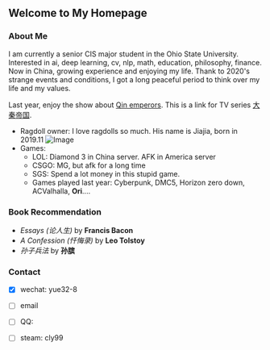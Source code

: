 ## Welcome to My Homepage

### About Me

I am currently a senior CIS major student in the Ohio State University. 
Interested in ai, deep learning, cv, nlp, math, education, philosophy, finance. 
Now in China, growing experience and enjoying my life. 
Thank to 2020's strange events and conditions, I got a long peaceful period to think over my life and my values.

Last year, enjoy the show about [Qin emperors](https://en.wikipedia.org/wiki/Qin_dynasty).
This is a link for TV series [大秦帝国](https://www.bilibili.com/bangumi/play/ss20172/?from=search&seid=17802427294169075027).

- Ragdoll owner: I love ragdolls so much. His name is Jiajia, born in 2019.11
  ![Image](src)
- Games:
  - LOL: Diamond 3 in China server.  AFK in America server
  - CSGO: MG, but afk for a long time
  - SGS: Spend a lot money in this stupid game.
  - Games played last year: Cyberpunk, DMC5, Horizon zero down, ACValhalla, **Ori**....

### Book Recommendation
* *Essays (论人生)* by **Francis Bacon**
* *A Confession (忏悔录)* by **Leo Tolstoy**
* *孙子兵法* by **孙膑**

### Contact
- [x] wechat: yue32-8
- [ ] email
- [ ] QQ: 
- [ ] steam: cly99

